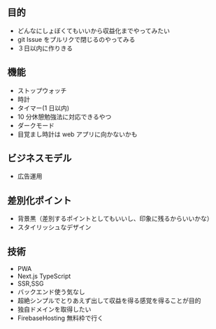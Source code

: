 ## 目的

- どんなにしょぼくてもいいから収益化までやってみたい
- git Issue をプルリクで閉じるのやってみる
- ３日以内に作りきる

## 機能

- ストップウォッチ
- 時計
- タイマー(1 日以内)
- 10 分休憩勉強法に対応できるやつ
- ダークモード
- 目覚まし時計は web アプリに向かないかも

## ビジネスモデル

- 広告運用

## 差別化ポイント

- 背景黒（差別するポイントとしてもいいし、印象に残るからいいかな）
- スタイリッシュなデザイン

## 技術

- PWA
- Next.js TypeScript
- SSR,SSG
- バックエンド使う気なし
- 超絶シンプルでとりあえず出して収益を得る感覚を得ることが目的
- 独自ドメインを取得したい
- FirebaseHosting 無料枠で行く
